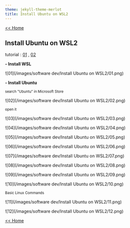 ```yaml
---
theme: jekyll-theme-merlot
title: Install Ubuntu on WSL2
---
```

[<< Home](https://yaikaew.github.io/index.html)

## Install Ubuntu on WSL2

tutorial : [01](https://docs.microsoft.com/en-us/windows/wsl/tutorials/gui-apps) ,  [02](https://drive.google.com/file/d/1KjTbJc478L7zlyJME0eSXdGHQ_a2Lulv/view?usp=sharing)

**- Install WSL**

![01](/images/software dev/Install Ubuntu on WSL2/01.png)

**- Install Ubuntu**

<sub>search "Ubuntu" in Microsoft Store</sub>

![02](/images/software dev/Install Ubuntu on WSL2/02.png)

<sub>open it</sub>

![03](/images/software dev/Install Ubuntu on WSL2/03.png)

![04](/images/software dev/Install Ubuntu on WSL2/04.png)

![05](/images/software dev/Install Ubuntu on WSL2/05.png)

![06](/images/software dev/Install Ubuntu on WSL2/06.png)

![07](/images/software dev/Install Ubuntu on WSL2/07.png)

![08](/images/software dev/Install Ubuntu on WSL2/08.png)

![09](/images/software dev/Install Ubuntu on WSL2/09.png)

![10](/images/software dev/Install Ubuntu on WSL2/10.png)

<sub>Basic Linux Commands</sub>

![11](/images/software dev/Install Ubuntu on WSL2/11.png)

![12](/images/software dev/Install Ubuntu on WSL2/12.png)

[<< Home](https://yaikaew.github.io/index.html)

